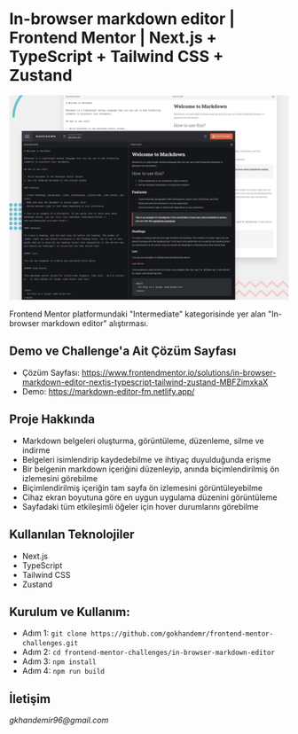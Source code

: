 # In-browser markdown editor | Frontend Mentor | Next.js + TypeScript + Tailwind CSS + Zustand

![In-browser markdown editor](./public/preview.jpg)

Frontend Mentor platformundaki "Intermediate" kategorisinde yer alan "In-browser markdown editor" alıştırması.

## Demo ve Challenge'a Ait Çözüm Sayfası
* Çözüm Sayfası: https://www.frontendmentor.io/solutions/in-browser-markdown-editor-nextjs-typescript-tailwind-zustand-MBFZimxkaX
* Demo: https://markdown-editor-fm.netlify.app/

## Proje Hakkında
* Markdown belgeleri oluşturma, görüntüleme, düzenleme, silme ve indirme
* Belgeleri isimlendirip kaydedebilme ve ihtiyaç duyulduğunda erişme
* Bir belgenin markdown içeriğini düzenleyip, anında biçimlendirilmiş ön izlemesini görebilme
* Biçimlendirilmiş içeriğin tam sayfa ön izlemesini görüntüleyebilme
* Cihaz ekran boyutuna göre en uygun uygulama düzenini görüntüleme
* Sayfadaki tüm etkileşimli öğeler için hover durumlarını görebilme

## Kullanılan Teknolojiler
* Next.js
* TypeScript
* Tailwind CSS
* Zustand

## Kurulum ve Kullanım:
* Adım 1: `git clone https://github.com/gokhandemr/frontend-mentor-challenges.git`
* Adım 2: `cd frontend-mentor-challenges/in-browser-markdown-editor`
* Adım 3: `npm install`
* Adım 4: `npm run build`

## İletişim
_gkhandemir96@gmail.com_
